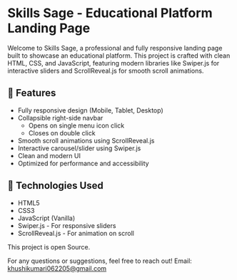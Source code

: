 # Skills Sage - Educational Platform Landing Page

Welcome to Skills Sage, a professional and fully responsive landing page built to showcase an educational platform. This project is crafted with clean HTML, CSS, and JavaScript, featuring modern libraries like Swiper.js for interactive sliders and ScrollReveal.js for smooth scroll animations.

## 🚀 Features

- Fully responsive design (Mobile, Tablet, Desktop)
- Collapsible right-side navbar
  - Opens on single menu icon click
  - Closes on double click
- Smooth scroll animations using ScrollReveal.js
- Interactive carousel/slider using Swiper.js
- Clean and modern UI
- Optimized for performance and accessibility

## 📁 Technologies Used

- HTML5
- CSS3
- JavaScript (Vanilla)
- Swiper.js - For responsive sliders
- ScrollReveal.js - For animation on scroll

This project is open Source.

For any questions or suggestions, feel free to reach out! Email: khushikumari062205@gmail.com

